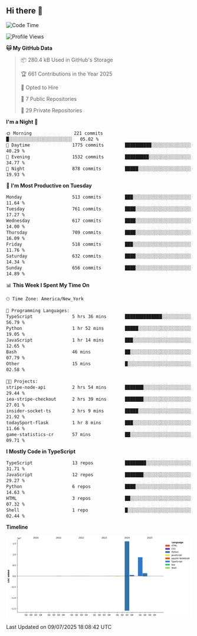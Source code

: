## Hi there 👋

<!--START_SECTION:waka-->
![Code Time](http://img.shields.io/badge/Code%20Time-383%20hrs%2024%20mins-blue)

![Profile Views](http://img.shields.io/badge/Profile%20Views-0-blue)

**🐱 My GitHub Data** 

> 📦 280.4 kB Used in GitHub's Storage 
 > 
> 🏆 661 Contributions in the Year 2025
 > 
> 💼 Opted to Hire
 > 
> 📜 7 Public Repositories 
 > 
> 🔑 29 Private Repositories 
 > 
**I'm a Night 🦉** 

```text
🌞 Morning                221 commits         █░░░░░░░░░░░░░░░░░░░░░░░░   05.02 % 
🌆 Daytime                1775 commits        ██████████░░░░░░░░░░░░░░░   40.29 % 
🌃 Evening                1532 commits        █████████░░░░░░░░░░░░░░░░   34.77 % 
🌙 Night                  878 commits         █████░░░░░░░░░░░░░░░░░░░░   19.93 % 
```
📅 **I'm Most Productive on Tuesday** 

```text
Monday                   513 commits         ███░░░░░░░░░░░░░░░░░░░░░░   11.64 % 
Tuesday                  761 commits         ████░░░░░░░░░░░░░░░░░░░░░   17.27 % 
Wednesday                617 commits         ████░░░░░░░░░░░░░░░░░░░░░   14.00 % 
Thursday                 709 commits         ████░░░░░░░░░░░░░░░░░░░░░   16.09 % 
Friday                   518 commits         ███░░░░░░░░░░░░░░░░░░░░░░   11.76 % 
Saturday                 632 commits         ████░░░░░░░░░░░░░░░░░░░░░   14.34 % 
Sunday                   656 commits         ████░░░░░░░░░░░░░░░░░░░░░   14.89 % 
```


📊 **This Week I Spent My Time On** 

```text
🕑︎ Time Zone: America/New_York

💬 Programming Languages: 
TypeScript               5 hrs 36 mins       ██████████████░░░░░░░░░░░   56.79 % 
Python                   1 hr 52 mins        █████░░░░░░░░░░░░░░░░░░░░   19.05 % 
JavaScript               1 hr 14 mins        ███░░░░░░░░░░░░░░░░░░░░░░   12.65 % 
Bash                     46 mins             ██░░░░░░░░░░░░░░░░░░░░░░░   07.79 % 
Other                    15 mins             █░░░░░░░░░░░░░░░░░░░░░░░░   02.58 % 

🐱‍💻 Projects: 
stripe-node-api          2 hrs 54 mins       ███████░░░░░░░░░░░░░░░░░░   29.44 % 
iea-stripe-checkout      2 hrs 39 mins       ███████░░░░░░░░░░░░░░░░░░   27.01 % 
insider-socket-ts        2 hrs 9 mins        █████░░░░░░░░░░░░░░░░░░░░   21.92 % 
todaySport-flask         1 hr 8 mins         ███░░░░░░░░░░░░░░░░░░░░░░   11.66 % 
game-statistics-cr       57 mins             ██░░░░░░░░░░░░░░░░░░░░░░░   09.71 % 
```

**I Mostly Code in TypeScript** 

```text
TypeScript               13 repos            ████████░░░░░░░░░░░░░░░░░   31.71 % 
JavaScript               12 repos            ███████░░░░░░░░░░░░░░░░░░   29.27 % 
Python                   6 repos             ████░░░░░░░░░░░░░░░░░░░░░   14.63 % 
HTML                     3 repos             ██░░░░░░░░░░░░░░░░░░░░░░░   07.32 % 
Shell                    1 repo              █░░░░░░░░░░░░░░░░░░░░░░░░   02.44 % 
```



**Timeline**

![Lines of Code chart](https://raw.githubusercontent.com/dikshithvishnu/dikshithvishnu/main/assets/bar_graph.png)


 Last Updated on 09/07/2025 18:08:42 UTC
<!--END_SECTION:waka-->
